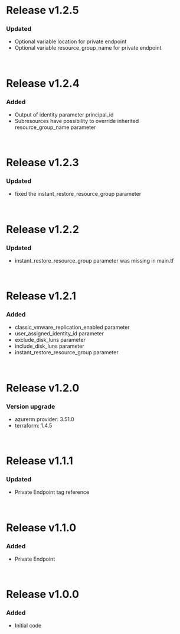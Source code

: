 # Release v1.2.5
### Updated
- Optional variable location for private endpoint
- Optional variable resource_group_name for private endpoint

&nbsp;


# Release v1.2.4
### Added
- Output of identity parameter principal_id
- Subresources have possibility to override inherited resource_group_name parameter

&nbsp;

# Release v1.2.3
### Updated
- fixed the instant_restore_resource_group parameter

&nbsp;

# Release v1.2.2
### Updated
- instant_restore_resource_group parameter was missing in main.tf

&nbsp;

# Release v1.2.1
### Added
- classic_vmware_replication_enabled parameter
- user_assigned_identity_id  parameter
- exclude_disk_luns parameter
- include_disk_luns parameter
- instant_restore_resource_group parameter

&nbsp;

# Release v1.2.0
### Version upgrade
- azurerm provider: 3.51.0
- terraform: 1.4.5

&nbsp;

# Release v1.1.1
### Updated
- Private Endpoint tag reference

&nbsp;

# Release v1.1.0
### Added
- Private Endpoint

&nbsp;

# Release v1.0.0
### Added
- Initial code